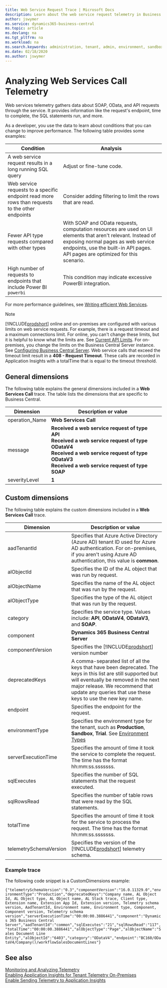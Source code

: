 ```yaml
---
title: Web Service Request Trace | Microsoft Docs
description: Learn about the web service request telemetry in Business Central  
author: jswymer
ms.service: dynamics365-business-central
ms.topic: article
ms.devlang: na
ms.tgt_pltfrm: na
ms.workload: na
ms.search.keywords: administration, tenant, admin, environment, sandbox, telemetry
ms.date: 02/18/2020
ms.author: jswymer
---
```


# Analyzing Web Services Call Telemetry

Web services telemetry gathers data about SOAP, OData, and API requests through the service. It provides information like the request's endpoint, time to complete, the SQL statements run, and more.  

As a developer, you use the data to learn about conditions that you can change to improve performance. The following table provides some examples:

|Condition|Analysis|
|---------|--------|
|A web service request results in a long running SQL query|Adjust or fine-tune code.|
|Web service requests to a specific endpoint read more rows than requests to the other endpoints|Consider adding filtering to limit the rows that are read.|
|Fewer API type requests compared with other types|With SOAP and OData requests, computation resources are used on UI elements that aren't relevant. Instead of exposing normal pages as web service endpoints, use the built-in API pages. API pages are optimized for this scenario.|
|High number of requests to endpoints that include Power BI `powerbi`|This condition may indicate excessive PowerBI integration.|

For more performance guidelines, see [Writing efficient Web Services](../performance/performance-developer.md#writing-efficient-web-services).

> [!NOTE]
> [!INCLUDE[prodshort](../developer/includes/prodshort.md)] online and on-premises are configured with various limits on web service requests. For example, there is a request timeout and a maximum connections limit. For online, you can't change these limits, but it is helpful to know what the limits are. See [Current API Limits](/dynamics-nav/api-reference/v1.0/dynamics-current-limits). For on-premises, you change the limits on the Business Central Server instance. See [Configuring Business Central Server](configure-server-instance.md). Web service calls that exceed the timeout limit result in a **408 - Request Timeout**. These calls are recorded in Application Insights with a totalTime that is equal to the timeout threshold.

## General dimensions

The following table explains the general dimensions included in a **Web Services Call** trace. The table lists the dimensions that are specific to Business Central.

|Dimension|Description or value||
|---------|-----|-----------|
|operation_Name|**Web Services Call**||
|message|**Received a web service request of type API**<br />**Received a web service request of type ODataV4**<br />**Received a web service request of type ODataV3**<br />**Received a web service request of type SOAP**||
|severityLevel|**1**||

## Custom dimensions

The following table explains the custom dimensions included in a **Web Services Call** trace.

<!--
```
{"Telemetry schema version":"0.3","telemetrySchemaVersion":"0.3","Component version":"16.0.11329.0","componentVersion":"16.0.11329.0","Environment type":"Production","environmentType":"Production","serverExecutionTime":"00:00:00.3886441","deprecatedKeys":"Company name, AL Object Id, AL Object type, AL Object name, AL Stack trace, Client type, Extension name, Extension App Id, Extension version, Telemetry schema version, AadTenantId, Environment name, Environment type, Component, Component version, Telemetry schema version","component":"Dynamics 365 Business Central Server","AadTenantId":"common","aadTenantId":"common","Component":"Dynamics 365 Business Central Server","sqlExecutes":"21","sqlRowsRead":"117","totalTime":"00:00:00.3886441","alObjectType":"Page","alObjectName":"Sales Document Line Entity","alObjectId":"6403","category":"ODataV4","endpoint":"BC160/ODataV4/Company()/workflowSalesDocumentLines"}
```
-->

|Dimension|Description or value|
|---------|-----|
|aadTenantId|Specifies that Azure Active Directory (Azure AD) tenant ID used for Azure AD authentication. For on-premises, if you aren't using Azure AD authentication, this value is **common**. |
|alObjectId|Specifies the ID of the AL object that was run by request.|
|alObjectName|Specifies the name of the AL object that was run by the request.|
|alObjectType|Specifies the type of the AL object that was run by the request.|
|category|Specifies the service type. Values include: **API**, **ODataV4**, **ODataV3**, and **SOAP**.|
|component|**Dynamics 365 Business Central Server**|
|componentVersion|Specifies the [!INCLUDE[prodshort](../developer/includes/prodshort.md)] version number|
|deprecatedKeys|A comma-separated list of all the keys that have been deprecated. The keys in this list are still supported but will eventually be removed in the next major release. We recommend that update any queries that use these keys to use the new key name.|
|endpoint|Specifies the endpoint for the request.|
|environmentType|Specifies the environment type for the tenant, such as **Production**, **Sandbox**, **Trial**. See [Environment Types](tenant-admin-center-environments.md#types-of-environments)|
|serverExecutionTime|Specifies the amount of time it took the service to complete the request. The time has the format hh:mm:ss.sssssss.|
|sqlExecutes|Specifies the number of SQL statements that the request executed. |
|sqlRowsRead|Specifies the number of table rows that were read by the SQL statements.|
|totalTime|Specifies the amount of time it took for the service to process the request. The time has the format hh:mm:ss.sssssss.|
|telemetrySchemaVersion|Specifies the version of the [!INCLUDE[prodshort](../developer/includes/prodshort.md)] telemetry schema.|

### Example trace

The following code snippet is a CustomDimensions example: 

`
{"telemetrySchemaVersion":"0.3","componentVersion":"16.0.11329.0","environmentType":"Production","deprecatedKeys":"Company name, AL Object Id, AL Object type, AL Object name, AL Stack trace, Client type, Extension name, Extension App Id, Extension version, Telemetry schema version, AadTenantId, Environment name, Environment type, Component, Component version, Telemetry schema version","serverExecutionTime":"00:00:00.3886441","component":"Dynamics 365 Business Central Server","aadTenantId":"common","sqlExecutes":"21","sqlRowsRead":"117","totalTime":"00:00:00.3886441","alObjectType":"Page","alObjectName":"Sales Document Line Entity","alObjectId":"6403","category":"ODataV4","endpoint":"BC160/ODataV4/Company()/workflowSalesDocumentLines"}
`
## See also

[Monitoring and Analyzing Telemetry](telemetry-overview.md)  
[Enabling Application Insights for Tenant Telemetry On-Premises](telemetry-enable-application-insights.md)  
[Enable Sending Telemetry to Application Insights](tenant-admin-center-telemetry.md#appinsights)  
